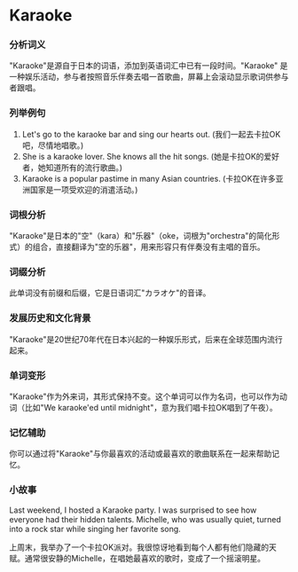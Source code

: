 # Karaoke

### 分析词义

  

"Karaoke"是源自于日本的词语，添加到英语词汇中已有一段时间。"Karaoke" 是一种娱乐活动，参与者按照音乐伴奏去唱一首歌曲，屏幕上会滚动显示歌词供参与者跟唱。

  

### 列举例句

  

1.  Let's go to the karaoke bar and sing our hearts out. (我们一起去卡拉OK吧，尽情地唱歌。)
2.  She is a karaoke lover. She knows all the hit songs. (她是卡拉OK的爱好者，她知道所有的流行歌曲。)
3.  Karaoke is a popular pastime in many Asian countries. (卡拉OK在许多亚洲国家是一项受欢迎的消遣活动。)

  

### 词根分析

  

"Karaoke"是日本的"空"（kara）和"乐器"（oke，词根为"orchestra"的简化形式）的组合，直接翻译为"空的乐器"，用来形容只有伴奏没有主唱的音乐。

  

### 词缀分析

  

此单词没有前缀和后缀，它是日语词汇"カラオケ"的音译。

  

### 发展历史和文化背景

  

"Karaoke"是20世纪70年代在日本兴起的一种娱乐形式，后来在全球范围内流行起来。

  

### 单词变形

  

"Karaoke"作为外来词，其形式保持不变。这个单词可以作为名词，也可以作为动词（比如"We karaoke'ed until midnight"，意为我们唱卡拉OK唱到了午夜）。

  

### 记忆辅助

  

你可以通过将"Karaoke"与你最喜欢的活动或最喜欢的歌曲联系在一起来帮助记忆。

  

### 小故事

  

Last weekend, I hosted a Karaoke party. I was surprised to see how everyone had their hidden talents. Michelle, who was usually quiet, turned into a rock star while singing her favorite song.

  

上周末，我举办了一个卡拉OK派对。我很惊讶地看到每个人都有他们隐藏的天赋。通常很安静的Michelle，在唱她最喜欢的歌时，变成了一个摇滚明星。
